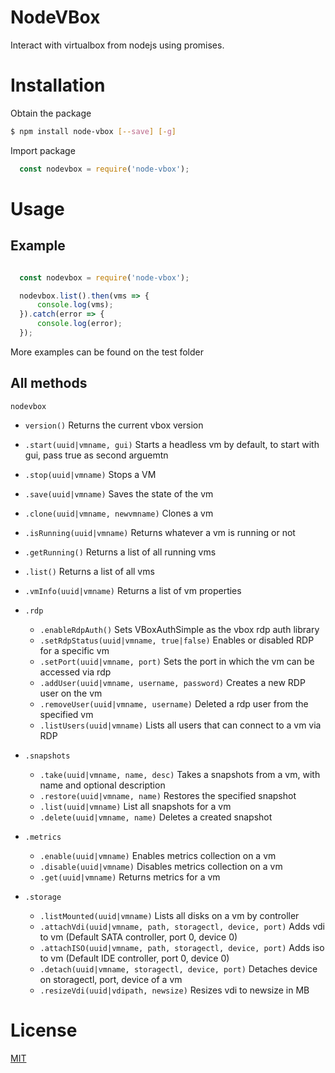 # NodeVBox
Interact with virtualbox from nodejs using promises.

# Installation

Obtain the package

```bash
$ npm install node-vbox [--save] [-g]
```

Import package

```javascript
  const nodevbox = require('node-vbox');
```

# Usage

## Example

```javascript

  const nodevbox = require('node-vbox');

  nodevbox.list().then(vms => {
      console.log(vms);
  }).catch(error => {
      console.log(error);
  });

```

More examples can be found on the test folder

## All methods

`nodevbox`

- `version()` Returns the current vbox version

- `.start(uuid|vmname, gui)` Starts a headless vm by default, to start with gui, pass true as second arguemtn
- `.stop(uuid|vmname)` Stops a VM
- `.save(uuid|vmname)` Saves the state of the vm

- `.clone(uuid|vmname, newvmname)` Clones a vm

- `.isRunning(uuid|vmname)` Returns whatever a vm is running or not
- `.getRunning()` Returns a list of all running vms

- `.list()` Returns a list of all vms
- `.vmInfo(uuid|vmname)` Returns a list of vm properties

- `.rdp`
  - `.enableRdpAuth()` Sets VBoxAuthSimple as the vbox rdp auth library
  - `.setRdpStatus(uuid|vmname, true|false)` Enables or disabled RDP for a specific vm
  - `.setPort(uuid|vmname, port)` Sets the port in which the vm can be accessed via rdp
  - `.addUser(uuid|vmname, username, password)` Creates a new RDP user on the vm
  - `.removeUser(uuid|vmname, username)` Deleted a rdp user from the specified vm
  - `.listUsers(uuid|vmname)` Lists all users that can connect to a vm via RDP

- `.snapshots`
  - `.take(uuid|vmname, name, desc)` Takes a snapshots from a vm, with name and optional description
  - `.restore(uuid|vmname, name)` Restores the specified snapshot
  - `.list(uuid|vmname)` List all snapshots for a vm
  - `.delete(uuid|vmname, name)` Deletes a created snapshot

- `.metrics`
  - `.enable(uuid|vmname)` Enables metrics collection on a vm
  - `.disable(uuid|vmname)` Disables metrics collection on a vm
  - `.get(uuid|vmname)` Returns metrics for a vm

- `.storage`
  - `.listMounted(uuid|vmname)` Lists all disks on a vm by controller
  - `.attachVdi(uuid|vmname, path, storagectl, device, port)` Adds vdi to vm (Default SATA controller, port 0, device 0)
  - `.attachISO(uuid|vmname, path, storagectl, device, port)` Adds iso to vm (Default IDE controller, port 0, device 0)
  - `.detach(uuid|vmname, storagectl, device, port)` Detaches device on storagectl, port, device of a vm
  - `.resizeVdi(uuid|vdipath, newsize)` Resizes vdi to newsize in MB


# License

[MIT](https://github.com/lluiscab/NodeVBox/blob/master/LICENSE)


